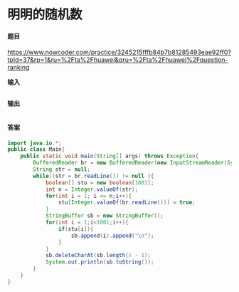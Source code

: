 # 明明的随机数

#### 题目

https://www.nowcoder.com/practice/3245215fffb84b7b81285493eae92ff0?tpId=37&rp=1&ru=%2Fta%2Fhuawei&qru=%2Fta%2Fhuawei%2Fquestion-ranking

**输入**

```

```

**输出**

```

```

#### 答案

```java
import java.io.*;
public class Main{
    public static void main(String[] args) throws Exception{
        BufferedReader br = new BufferedReader(new InputStreamReader(System.in));
        String str = null;
        while((str = br.readLine()) != null ){
            boolean[] stu = new boolean[1001];
            int n = Integer.valueOf(str);
            for(int i = 1; i <= n;i++){
                stu[Integer.valueOf(br.readLine())] = true;
            }
            StringBuffer sb = new StringBuffer();
            for(int i = 1;i<1001;i++){
                if(stu[i]){
                    sb.append(i).append("\n");
                }
            }
            sb.deleteCharAt(sb.length() - 1);
            System.out.println(sb.toString());
        }
    }
}
```

